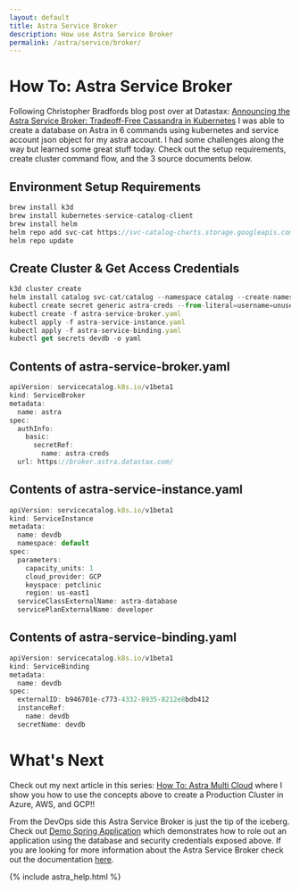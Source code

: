 ```yaml
---
layout: default
title: Astra Service Broker
description: How use Astra Service Broker
permalink: /astra/service/broker/
---
```


# How To: Astra Service Broker

Following Christopher Bradfords blog post over at Datastax: [Announcing the Astra Service Broker: Tradeoff-Free Cassandra in Kubernetes](https://www.datastax.com/blog/2020/11/announcing-astra-service-broker-tradeoff-free-cassandra-kubernetes) I was able to create a database on Astra in 6 commands using kubernetes and service account json object for my astra account. I had some challenges along the way but learned some great stuff today.  Check out the setup requirements, create cluster command flow, and the 3 source documents below.

## Environment Setup Requirements
```js
brew install k3d
brew install kubernetes-service-catalog-client
brew install helm
helm repo add svc-cat https://svc-catalog-charts.storage.googleapis.com
helm repo update
```

## Create Cluster & Get Access Credentials
```js
k3d cluster create
helm install catalog svc-cat/catalog --namespace catalog --create-namespace
kubectl create secret generic astra-creds --from-literal=username=unused --from-literal=password=`echo '[Astra Service Account Credential JSON]'| base64`
kubectl create -f astra-service-broker.yaml
kubectl apply -f astra-service-instance.yaml
kubectl apply -f astra-service-binding.yaml
kubectl get secrets devdb -o yaml
```

## Contents of astra-service-broker.yaml

```js
apiVersion: servicecatalog.k8s.io/v1beta1
kind: ServiceBroker
metadata:
  name: astra
spec:
  authInfo:
    basic:
      secretRef:
        name: astra-creds
  url: https://broker.astra.datastax.com/
```

## Contents of astra-service-instance.yaml

```js
apiVersion: servicecatalog.k8s.io/v1beta1
kind: ServiceInstance
metadata:
  name: devdb
  namespace: default
spec:
  parameters:
    capacity_units: 1
    cloud_provider: GCP
    keyspace: petclinic
    region: us-east1
  serviceClassExternalName: astra-database
  servicePlanExternalName: developer
```

## Contents of astra-service-binding.yaml

```js
apiVersion: servicecatalog.k8s.io/v1beta1
kind: ServiceBinding
metadata:
  name: devdb
spec:
  externalID: b946701e-c773-4332-8935-8212e8bdb412
  instanceRef:
    name: devdb
  secretName: devdb
```

# What's Next

Check out my next article in this series: [How To: Astra Multi Cloud](https://ds-steven-matison.github.io/astra/multi/cloud) where I show you how to use the concepts above to create a Production Cluster in Azure, AWS, and GCP!!

From the DevOps side this Astra Service Broker is just the tip of the iceberg.  Check out [Demo Spring Application](https://github.com/spring-petclinic/spring-petclinic-reactive/) which demonstrates how to role out an application using the database and security credentials exposed above.   If you are looking for more information about the Astra Service Broker check out the documentation [here](https://docs.astra.datastax.com/docs/astra-service-broker).

{% include astra_help.html %}